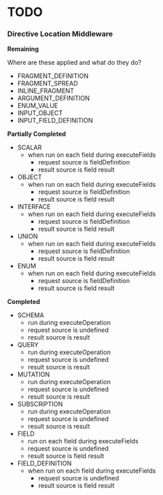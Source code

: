 # TODO

### Directive Location Middleware

**Remaining**

Where are these applied and what do they do?

  * FRAGMENT_DEFINITION
  * FRAGMENT_SPREAD
  * INLINE_FRAGMENT
  * ARGUMENT_DEFINITION
  * ENUM_VALUE
  * INPUT_OBJECT
  * INPUT_FIELD_DEFINITION

**Partially Completed**
  * SCALAR
    * when run on each field during executeFields
      * request source is fieldDefinition
      * result source is field result
  * OBJECT
    * when run on each field during executeFields
      * request source is fieldDefinition
      * result source is field result
  * INTERFACE
    * when run on each field during executeFields
      * request source is fieldDefinition
      * result source is field result
  * UNION
    * when run on each field during executeFields
      * request source is fieldDefinition
      * result source is field result
  * ENUM
    * when run on each field during executeFields
      * request source is fieldDefinition
      * result source is field result

**Completed**
  * SCHEMA
    * run during executeOperation
    * request source is undefined
    * result source is result
  * QUERY
    * run during executeOperation
    * request source is undefined
    * result source is result
  * MUTATION
    * run during executeOperation
    * request source is undefined
    * result source is result
  * SUBSCRIPTION
    * run during executeOperation
    * request source is undefined
    * result source is result
  * FIELD
    * run on each field during executeFields
    * request source is undefined
    * result source is field result
  * FIELD_DEFINITION
    * when run on each field during executeFields
      * request source is undefined
      * result source is field result

